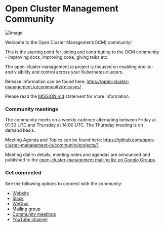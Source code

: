 # Open Cluster Management Community

![image](assets/ocm-logo.png)

Welcome to the Open Cluster Management(OCM) community!

This is the starting point for joining and contributing to the OCM community - improving docs, improving code, giving talks etc.

The open-cluster-management.io project is focused on enabling end-to-end visibility and control across your Kubernetes clusters.

Release information can be found here: https://open-cluster-management.io/community/releases/

Please read the [MISSION.md](MISSION.md) statement for more information.

### Community meetings

The community meets on a weekly cadence alternating between Friday at 01:30 UTC and Thursday at 14:00 UTC. The Thursday meeting is on demand basis.

Meeting Agenda and Topics can be found here: https://github.com/open-cluster-management-io/community/projects/1.
  
  Meeting dial-in details, meeting notes and agendas are announced and published to the [open-cluster-management mailing list on Google Groups](https://groups.google.com/g/open-cluster-management).

### Get connected

See the following options to connect with the community:

 - [Website](https://open-cluster-management.io)
 - [Slack](https://kubernetes.slack.com/channels/open-cluster-mgmt)
 - [WeChat](https://github.com/open-cluster-management-io/community/blob/main/COMMUNICATION.md#wechat)
 - [Mailing group](https://groups.google.com/g/open-cluster-management)
 - [Community meetings](https://github.com/open-cluster-management-io/community/projects/1)
 - [YouTube channel](https://www.youtube.com/c/OpenClusterManagement)
